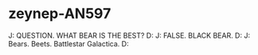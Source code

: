 # zeynep-AN597
J: QUESTION. WHAT BEAR IS THE BEST?
D:
J: FALSE. BLACK BEAR. 
D: 
J: Bears. Beets. Battlestar Galactica. 
D: 
